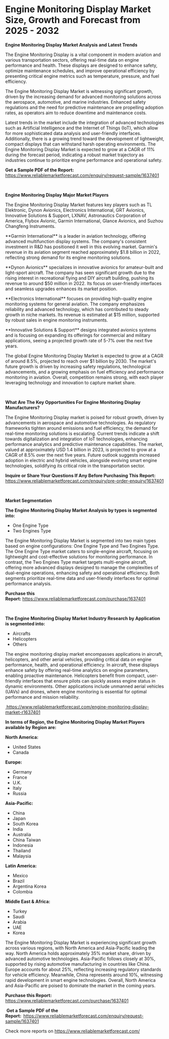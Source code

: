 <p><h1>Engine Monitoring Display Market Size, Growth and Forecast from 2025 - 2032</h1></p><p><strong>Engine Monitoring Display Market Analysis and Latest Trends</strong></p>
<p><p>The Engine Monitoring Display is a vital component in modern aviation and various transportation sectors, offering real-time data on engine performance and health. These displays are designed to enhance safety, optimize maintenance schedules, and improve operational efficiency by presenting critical engine metrics such as temperature, pressure, and fuel efficiency. </p><p>The Engine Monitoring Display Market is witnessing significant growth, driven by the increasing demand for advanced monitoring solutions across the aerospace, automotive, and marine industries. Enhanced safety regulations and the need for predictive maintenance are propelling adoption rates, as operators aim to reduce downtime and maintenance costs.</p><p>Latest trends in the market include the integration of advanced technologies such as Artificial Intelligence and the Internet of Things (IoT), which allow for more sophisticated data analysis and user-friendly interfaces. Additionally, there is a growing trend toward the development of lightweight, compact displays that can withstand harsh operating environments. The Engine Monitoring Display Market is expected to grow at a CAGR of 11% during the forecast period, indicating a robust market trajectory as industries continue to prioritize engine performance and operational safety.</p></p>
<p><strong>Get a Sample PDF of the Report:&nbsp;</strong> <a href="https://www.reliablemarketforecast.com/enquiry/request-sample/1637401?utm_campaign=2932&utm_medium=2&utm_source=Github&utm_content=ia&utm_term=30032025&utm_id=engine-monitoring-display">https://www.reliablemarketforecast.com/enquiry/request-sample/1637401</a></p>
<p>&nbsp;</p>
<p><strong>Engine Monitoring Display Major Market Players</strong></p>
<p><p>The Engine Monitoring Display Market features key players such as TL Elektronic, Dynon Avionics, Electronics International, GRT Avionics, Innovative Solutions & Support, LXNAV, Astronautics Corporation of America, Flybox Avionic, Garmin International, Glance Avionics, and Suzhou Changfeng Instruments. </p><p>**Garmin International** is a leader in aviation technology, offering advanced multifunction display systems. The company's consistent investment in R&D has positioned it well in this evolving market. Garmin's revenue in its aviation segment reached approximately $1.8 billion in 2022, reflecting strong demand for its engine monitoring solutions.</p><p>**Dynon Avionics** specializes in innovative avionics for amateur-built and light-sport aircraft. The company has seen significant growth due to the rising interest in recreational flying and DIY aircraft building, pushing its revenue to around $50 million in 2022. Its focus on user-friendly interfaces and seamless upgrades enhances its market position.</p><p>**Electronics International** focuses on providing high-quality engine monitoring systems for general aviation. The company emphasizes reliability and advanced technology, which has contributed to steady growth in niche markets. Its revenue is estimated at $15 million, supported by robust sales in engine monitoring instruments.</p><p>**Innovative Solutions & Support** designs integrated avionics systems and is focusing on expanding its offerings for commercial and military applications, seeing a projected growth rate of 5-7% over the next five years. </p><p>The global Engine Monitoring Display Market is expected to grow at a CAGR of around 8.5%, projected to reach over $1 billion by 2030. The market's future growth is driven by increasing safety regulations, technological advancements, and a growing emphasis on fuel efficiency and performance monitoring in aviation. Overall, competition remains strong, with each player leveraging technology and innovation to capture market share.</p></p>
<p>&nbsp;</p>
<p><strong>What Are The Key Opportunities For Engine Monitoring Display Manufacturers?</strong></p>
<p><p>The Engine Monitoring Display market is poised for robust growth, driven by advancements in aerospace and automotive technologies. As regulatory frameworks tighten around emissions and fuel efficiency, the demand for real-time monitoring solutions is escalating. Current trends indicate a shift towards digitalization and integration of IoT technologies, enhancing performance analytics and predictive maintenance capabilities. The market, valued at approximately USD 1.4 billion in 2023, is projected to grow at a CAGR of 8.5% over the next five years. Future outlook suggests increased adoption in electric and hybrid vehicles, alongside evolving smart engine technologies, solidifying its critical role in the transportation sector.</p></p>
<p><strong>Inquire or Share Your Questions If Any Before Purchasing This Report:</strong> <a href="https://www.reliablemarketforecast.com/enquiry/pre-order-enquiry/1637401?utm_campaign=2932&utm_medium=2&utm_source=Github&utm_content=ia&utm_term=30032025&utm_id=engine-monitoring-display">https://www.reliablemarketforecast.com/enquiry/pre-order-enquiry/1637401</a></p>
<p>&nbsp;</p>
<p><strong>Market Segmentation</strong></p>
<p><strong>The Engine Monitoring Display Market Analysis by types is segmented into:</strong></p>
<p><ul><li>One Engine Type</li><li>Two Engines Type</li></ul></p>
<p><p>The Engine Monitoring Display Market is segmented into two main types based on engine configurations: One Engine Type and Two Engines Type. The One Engine Type market caters to single-engine aircraft, focusing on lightweight and cost-effective solutions for monitoring performance. In contrast, the Two Engines Type market targets multi-engine aircraft, offering more advanced displays designed to manage the complexities of dual-engine operations, enhancing safety and operational efficiency. Both segments prioritize real-time data and user-friendly interfaces for optimal performance analysis.</p></p>
<p><strong>Purchase this Report:&nbsp;</strong><a href="https://www.reliablemarketforecast.com/purchase/1637401?utm_campaign=2932&utm_medium=2&utm_source=Github&utm_content=ia&utm_term=30032025&utm_id=engine-monitoring-display">https://www.reliablemarketforecast.com/purchase/1637401</a></p>
<p>&nbsp;</p>
<p><strong>The Engine Monitoring Display Market Industry Research by Application is segmented into:</strong></p>
<p><ul><li>Aircrafts</li><li>Helicopters</li><li>Others</li></ul></p>
<p><p>The engine monitoring display market encompasses applications in aircraft, helicopters, and other aerial vehicles, providing critical data on engine performance, health, and operational efficiency. In aircraft, these displays enhance safety by offering real-time analytics on engine parameters, enabling proactive maintenance. Helicopters benefit from compact, user-friendly interfaces that ensure pilots can quickly assess engine status in dynamic environments. Other applications include unmanned aerial vehicles (UAVs) and drones, where engine monitoring is essential for optimal performance and mission reliability.</p></p>
<p><a href="https://www.reliablemarketforecast.com/engine-monitoring-display-market-r1637401?utm_campaign=2932&utm_medium=2&utm_source=Github&utm_content=ia&utm_term=30032025&utm_id=engine-monitoring-display">&nbsp;https://www.reliablemarketforecast.com/engine-monitoring-display-market-r1637401</a></p>
<p><strong>In terms of Region, the Engine Monitoring Display Market Players available by Region are:</strong></p>
<p>
    <p> <strong> North America: </strong>
        <ul>
            <li>United States</li>
            <li>Canada</li>
        </ul>
        </p> 
    <p> <strong> Europe: </strong>
        <ul>
            <li>Germany</li>
            <li>France</li>
            <li>U.K.</li>
            <li>Italy</li>
            <li>Russia</li>
        </ul>
        </p> 
    <p> <strong> Asia-Pacific: </strong>
        <ul>
            <li>China</li>
            <li>Japan</li>
            <li>South Korea</li>
            <li>India</li>
            <li>Australia</li>
            <li>China Taiwan</li>
            <li>Indonesia</li>
            <li>Thailand</li>
            <li>Malaysia</li>
        </ul>
        </p> 
    <p> <strong> Latin America: </strong>
        <ul>
            <li>Mexico</li>
            <li>Brazil</li>
            <li>Argentina Korea</li>
            <li>Colombia</li>
        </ul>
        </p> 
    <p> <strong> Middle East & Africa: </strong>
        <ul>
            <li>Turkey</li>
            <li>Saudi</li>
            <li>Arabia</li>
            <li>UAE</li>
            <li>Korea</li>
        </ul>
    </p>
    </p>
<p><p>The Engine Monitoring Display Market is experiencing significant growth across various regions, with North America and Asia-Pacific leading the way. North America holds approximately 35% market share, driven by advanced automotive technologies. Asia-Pacific follows closely at 30%, supported by rising automotive manufacturing in countries like China. Europe accounts for about 25%, reflecting increasing regulatory standards for vehicle efficiency. Meanwhile, China represents around 10%, witnessing rapid development in smart engine technologies. Overall, North America and Asia-Pacific are poised to dominate the market in the coming years.</p></p>
<p><strong>Purchase this Report: </strong><a href="https://www.reliablemarketforecast.com/purchase/1637401?utm_campaign=2932&utm_medium=2&utm_source=Github&utm_content=ia&utm_term=30032025&utm_id=engine-monitoring-display">https://www.reliablemarketforecast.com/purchase/1637401</a></p>
<p>&nbsp;<strong>Get a Sample PDF of the Report:&nbsp;&nbsp;</strong><a href="https://www.reliablemarketforecast.com/enquiry/request-sample/1637401?utm_campaign=2932&utm_medium=2&utm_source=Github&utm_content=ia&utm_term=30032025&utm_id=engine-monitoring-display">https://www.reliablemarketforecast.com/enquiry/request-sample/1637401</a></p>
<p><strong></strong></p>
<p>Check more reports on <a href="https://www.reliablemarketforecast.com/?utm_campaign=2932&utm_medium=2&utm_source=Github&utm_content=ia&utm_term=30032025&utm_id=engine-monitoring-display">https://www.reliablemarketforecast.com/</a></p>